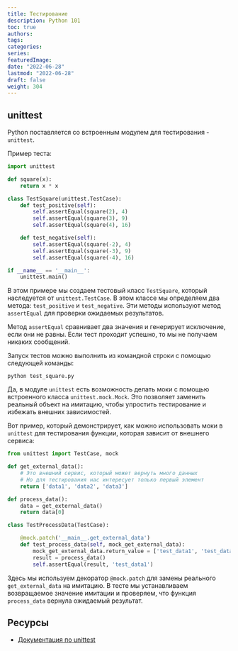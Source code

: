 ```yaml
---
title: Тестирование
description: Python 101
toc: true
authors:
tags:
categories:
series:
featuredImage:
date: "2022-06-28"
lastmod: "2022-06-28"
draft: false
weight: 304
---
```


## unittest

Python поставляется со встроенным модулем для тестирования - `unittest`. 

Пример теста:

```python
import unittest

def square(x):
    return x * x

class TestSquare(unittest.TestCase):
    def test_positive(self):
        self.assertEqual(square(2), 4)
        self.assertEqual(square(3), 9)
        self.assertEqual(square(4), 16)

    def test_negative(self):
        self.assertEqual(square(-2), 4)
        self.assertEqual(square(-3), 9)
        self.assertEqual(square(-4), 16)

if __name__ == '__main__':
    unittest.main()
```

В этом примере мы создаем тестовый класс `TestSquare`, который наследуется от `unittest.TestCase`. В этом классе мы определяем два метода: `test_positive` и `test_negative`. Эти методы используют метод `assertEqual` для проверки ожидаемых результатов.

Метод `assertEqual` сравнивает два значения и генерирует исключение, если они не равны. Если тест проходит успешно, то мы не получаем никаких сообщений.

Запуск тестов можно выполнить из командной строки с помощью следующей команды:

```
python test_square.py
```

Да, в модуле `unittest` есть возможность делать моки с помощью встроенного класса `unittest.mock.Mock`. Это позволяет заменить реальный объект на имитацию, чтобы упростить тестирование и избежать внешних зависимостей.

Вот пример, который демонстрирует, как можно использовать моки в `unittest` для тестирования функции, которая зависит от внешнего сервиса:

```python
from unittest import TestCase, mock

def get_external_data():
    # Это внешний сервис, который может вернуть много данных
    # Но для тестирования нас интересует только первый элемент
    return ['data1', 'data2', 'data3']

def process_data():
    data = get_external_data()
    return data[0]

class TestProcessData(TestCase):

    @mock.patch('__main__.get_external_data')
    def test_process_data(self, mock_get_external_data):
        mock_get_external_data.return_value = ['test_data1', 'test_data2', 'test_data3']
        result = process_data()
        self.assertEqual(result, 'test_data1')
```

Здесь мы используем декоратор `@mock.patch` для замены реального `get_external_data` на имитацию. В тесте мы устанавливаем возвращаемое значение имитации и проверяем, что функция `process_data` вернула ожидаемый результат.

## Ресурсы

- [Документация по unittest](https://docs.python.org/3/library/unittest.html)


